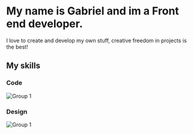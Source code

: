 #  My name is Gabriel and im a Front end developer.

I love to create and develop my own stuff, creative freedom in projects is the best!

## My skills

### Code
![Group 1](https://user-images.githubusercontent.com/91872558/173449843-b1c08009-3081-4d6c-804d-a0f3a4d33d91.png)

 
### Design

![Group 1](https://user-images.githubusercontent.com/91872558/173450950-63727e5e-7307-4c72-bb30-8f85d4d9bc56.png)

